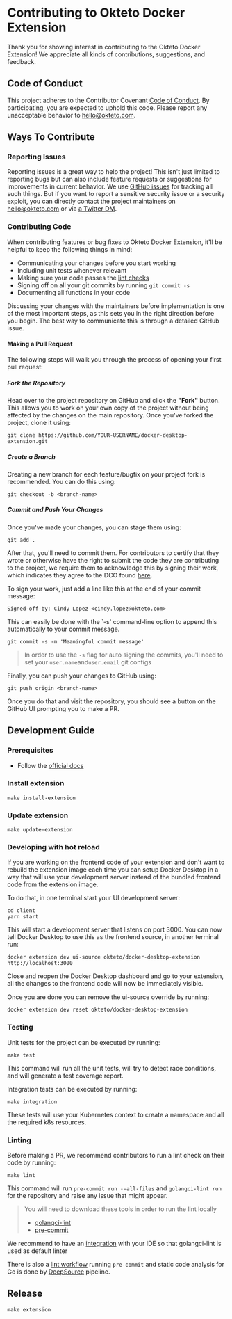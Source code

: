 # Contributing to Okteto Docker Extension

Thank you for showing interest in contributing to the Okteto Docker Extension!
We appreciate all kinds of contributions, suggestions, and feedback.

## Code of Conduct

This project adheres to the Contributor Covenant [Code of Conduct](CODE_OF_CONDUCT.md).
By participating, you are expected to uphold this code. Please report any unacceptable behavior to hello@okteto.com.

## Ways To Contribute

### Reporting Issues

Reporting issues is a great way to help the project! This isn't just limited to reporting bugs but can also include feature requests or suggestions for improvements in current behavior. We use [GitHub issues](https://github.com/okteto/docker-desktop-extension/issues) for tracking all such things. But if you want to report a sensitive security issue or a security exploit, you can directly contact the project maintainers on hello@okteto.com or via [a Twitter DM](https://twitter.com/oktetoHQ).

### Contributing Code

When contributing features or bug fixes to Okteto Docker Extension, it'll be helpful to keep the following things in mind:

- Communicating your changes before you start working
- Including unit tests whenever relevant
- Making sure your code passes the [lint checks](#linting)
- Signing off on all your git commits by running `git commit -s`
- Documenting all functions in your code

Discussing your changes with the maintainers before implementation is one of the most important steps, as this sets you in the right direction before you begin. The best way to communicate this is through a detailed GitHub issue.

#### Making a Pull Request

The following steps will walk you through the process of opening your first pull request:

##### Fork the Repository

Head over to the project repository on GitHub and click the **"Fork"** button. This allows you to work on your own copy of the project without being affected by the changes on the main repository. Once you've forked the project, clone it using:

```
git clone https://github.com/YOUR-USERNAME/docker-desktop-extension.git
```

##### Create a Branch

Creating a new branch for each feature/bugfix on your project fork is recommended. You can do this using:

```
git checkout -b <branch-name>
```

##### Commit and Push Your Changes

Once you've made your changes, you can stage them using:

```
git add .
```

After that, you'll need to commit them. For contributors to certify that they wrote or otherwise have the right to submit the code they are contributing to the project, we require them to acknowledge this by signing their work, which indicates they agree to the DCO found [here](https://developercertificate.org/).

To sign your work, just add a line like this at the end of your commit message:

```
Signed-off-by: Cindy Lopez <cindy.lopez@okteto.com>
```

This can easily be done with the `-s' command-line option to append this automatically to your commit message.

```
git commit -s -m 'Meaningful commit message'
```

> In order to use the `-s` flag for auto signing the commits, you'll need to set your `user.name`and`user.email` git configs

Finally, you can push your changes to GitHub using:

```
git push origin <branch-name>
```

Once you do that and visit the repository, you should see a button on the GitHub UI prompting you to make a PR.

## Development Guide

### Prerequisites

- Follow the [official docs](https://docs.docker.com/desktop/extensions/#prerequisites)

### Install extension

```console
make install-extension
```

### Update extension

```console
make update-extension
```

### Developing with hot reload

If you are working on the frontend code of your extension and don't want to rebuild the extension image each time you can setup Docker Desktop in a way that will use your development server instead of the bundled frontend code from the extension image.

To do that, in one terminal start your UI development server:

```console
cd client
yarn start
```

This will start a development server that listens on port 3000. You can now tell Docker Desktop to use this as the frontend source, in another terminal run:

```console
docker extension dev ui-source okteto/docker-desktop-extension http://localhost:3000
```

Close and reopen the Docker Desktop dashboard and go to your extension, all the changes to the frontend code will now be immediately visible.

Once you are done you can remove the ui-source override by running:

```console
docker extension dev reset okteto/docker-desktop-extension
```

### Testing

Unit tests for the project can be executed by running:

```
make test
```

This command will run all the unit tests, will try to detect race conditions, and will generate a test coverage report.

Integration tests can be executed by running:

```
make integration
```

These tests will use your Kubernetes context to create a namespace and all the required k8s resources.

### Linting

Before making a PR, we recommend contributors to run a lint check on their code by running:

```
make lint
```

This command will run `pre-commit run --all-files` and `golangci-lint run` for the repository and raise any issue that might appear.

> You will need to download these tools in order to run the lint locally
>
> - [golangci-lint](https://golangci-lint.run/usage/install/#local-installation)
> - [pre-commit](https://pre-commit.com/#installation)

We recommend to have an [integration](https://golangci-lint.run/usage/integrations/) with your IDE so that golangci-lint is used as default linter

There is also a [lint workflow](.github/workflows/lint.yml) running `pre-commit` and static code analysis for Go is done by [DeepSource](https://deepsource.io/) pipeline.

## Release

```console
make extension
```